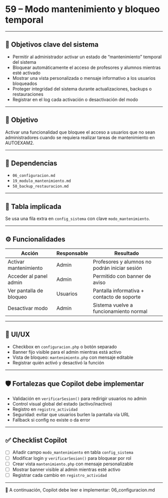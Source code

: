 # 59 – Modo mantenimiento y bloqueo temporal

---

## 🎯 Objetivos clave del sistema

- Permitir al administrador activar un estado de “mantenimiento” temporal del sistema  
- Bloquear automáticamente el acceso de profesores y alumnos mientras esté activado  
- Mostrar una vista personalizada o mensaje informativo a los usuarios bloqueados  
- Proteger integridad del sistema durante actualizaciones, backups o restauraciones  
- Registrar en el log cada activación o desactivación del modo

---

## 🧭 Objetivo

Activar una funcionalidad que bloquee el acceso a usuarios que no sean administradores cuando se requiera realizar tareas de mantenimiento en AUTOEXAM2.

---

## 🔗 Dependencias

- `06_configuracion.md`  
- `19_modulo_mantenimiento.md`  
- `58_backup_restauracion.md`

---

## 🧱 Tabla implicada

Se usa una fila extra en `config_sistema` con clave `modo_mantenimiento`.

---

## ⚙️ Funcionalidades

| Acción                  | Responsable | Resultado                                         |
|-------------------------|-------------|--------------------------------------------------|
| Activar mantenimiento   | Admin       | Profesores y alumnos no podrán iniciar sesión    |
| Acceder al panel admin  | Admin       | Permitido con banner de aviso                    |
| Ver pantalla de bloqueo | Usuarios    | Pantalla informativa + contacto de soporte       |
| Desactivar modo         | Admin       | Sistema vuelve a funcionamiento normal           |

---

## 🧪 UI/UX

- Checkbox en `configuracion.php` o botón separado  
- Banner fijo visible para el admin mientras está activo  
- Vista de bloqueo: `mantenimiento.php` con mensaje editable  
- Registrar quién activó y desactivó la función

---

## 🛡️ Fortalezas que Copilot debe implementar

- Validación en `verificarSesion()` para redirigir usuarios no admin  
- Control visual global del estado (activo/inactivo)  
- Registro en `registro_actividad`  
- Seguridad: evitar que usuarios burlen la pantalla vía URL  
- Fallback si config no existe o da error

---

## ✅ Checklist Copilot

- [ ] Añadir campo `modo_mantenimiento` en tabla `config_sistema`  
- [ ] Modificar login y `verificarSesion()` para bloquear por rol  
- [ ] Crear vista `mantenimiento.php` con mensaje personalizable  
- [ ] Mostrar banner visible al admin mientras esté activo  
- [ ] Registrar cada cambio en `registro_actividad`

---

📌 A continuación, Copilot debe leer e implementar: 06_configuracion.md
